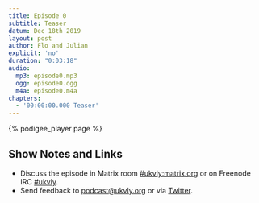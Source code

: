 ```yaml
---
title: Episode 0
subtitle: Teaser
datum: Dec 18th 2019
layout: post
author: Flo and Julian
explicit: 'no'
duration: "0:03:18"
audio:
  mp3: episode0.mp3
  ogg: episode0.ogg
  m4a: episode0.m4a
chapters:
  - '00:00:00.000 Teaser'
---
```


{% podigee_player page %}

## Show Notes and Links

  * Discuss the episode in Matrix room [#ukvly:matrix.org](https://riot.im/app/#/room/#ukvly:matrix.org) or on Freenode IRC [#ukvly](https://webchat.freenode.net/).
  * Send feedback to [podcast@ukvly.org](podcast@ukvly.org) or via [Twitter](https://twitter.com/ukvly).

